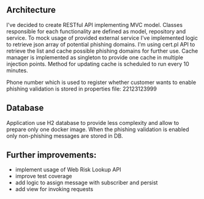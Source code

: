 ## Architecture

I've decided to create RESTful API implementing MVC model.
Classes responsible for each functionality are defined as model, repository and service.
To mock usage of provided external service I've implemented logic to retrieve json array of potential phishing domains.
I'm using cert.pl API to retrieve the list and cache possible phishing domains for further use.
Cache manager is implemented as singleton to provide one cache in multiple injection points. Method for updating cache
is scheduled to run every 10 minutes.

Phone number which is used to register whether customer wants to enable phishing validation is stored in properties
file: 22123123999

## Database

Application use H2 database to provide less complexity and allow to prepare only one docker image.
When the phishing validation is enabled only non-phishing messages are stored in DB.

## Further improvements:

* implement usage of Web Risk Lookup API
* improve test coverage
* add logic to assign message with subscriber and persist
* add view for invoking requests